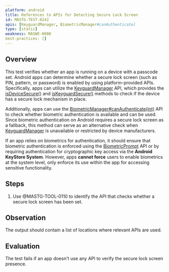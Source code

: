 ```yaml
---
platform: android
title: References to APIs for Detecting Secure Lock Screen
id: MASTG-TEST-0242
apis: [KeyguardManager, BiometricManager#canAuthenticate]
type: [static]
weakness: MASWE-0008
best-practices: []
---
```


## Overview

This test verifies whether an app is running on a device with a passcode set. Android apps can determine whether a secure lock screen (such as PIN, pattern, or password) is enabled by using platform-provided APIs. Specifically, apps can utilize the [KeyguardManager](https://developer.android.com/reference/android/app/KeyguardManager) API, which provides the [isDeviceSecure()](https://developer.android.com/reference/android/app/KeyguardManager#isDeviceSecure()) and [isKeyguardSecure()](https://developer.android.com/reference/android/app/KeyguardManager#isKeyguardLocked()) methods to check if the device has a secure lock mechanism in place.  

Additionally, apps can use the [BiometricManager#canAuthenticate(int)](https://developer.android.com/reference/android/hardware/biometrics/BiometricManager#canAuthenticate(int)) API to check whether biometric authentication is available and can be used. Since biometric authentication on Android requires a secure lock screen as a fallback, this method can serve as an alternative check when [KeyguardManager](https://developer.android.com/reference/android/app/KeyguardManager) is unavailable or restricted by device manufacturers.  

If an app relies on biometrics for authentication, it should ensure that biometric authentication is enforced using the [BiometricPrompt](https://developer.android.com/reference/android/hardware/biometrics/BiometricPrompt) API or by requiring authentication for cryptographic key access via the **Android KeyStore System**. However, apps **cannot force** users to enable biometrics at the system level, only enforce its use within the app for accessing sensitive functionality.

## Steps

1. Use @MASTG-TOOL-0110 to identify the API that checks whether a secure lock screen has been set.

## Observation

The output should contain a list of locations where relevant APIs are used.

## Evaluation

The test fails if an app doesn't use any API to verify the secure lock screen presence.
